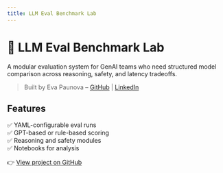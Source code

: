 ```yaml
---
title: LLM Eval Benchmark Lab
---
```


# 🧪 LLM Eval Benchmark Lab

A modular evaluation system for GenAI teams who need structured model comparison across reasoning, safety, and latency tradeoffs.

> Built by Eva Paunova – [GitHub](https://github.com/epaunova) | [LinkedIn](https://www.linkedin.com/in/eva-hristova-paunova-a194b3210/)

## Features
✅ YAML-configurable eval runs  
✅ GPT-based or rule-based scoring  
✅ Reasoning and safety modules  
✅ Notebooks for analysis

👉 [View project on GitHub](https://github.com/epaunova/llm-eval-benchmark-lab)
